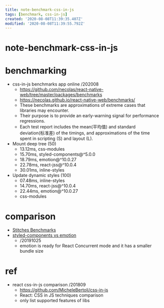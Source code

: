 ```yaml
---
title: note-benchmark-css-in-js
tags: [benchmark, css-in-js]
created: '2020-08-08T11:39:35.407Z'
modified: '2020-08-08T11:39:55.792Z'
---
```


# note-benchmark-css-in-js

# benchmarking

- css-in-js benchmarks app online /202008
  - https://github.com/necolas/react-native-web/tree/master/packages/benchmarks
  - https://necolas.github.io/react-native-web/benchmarks/
  - These benchmarks are approximations of extreme cases that libraries may encounter. 
  - Their purpose is to provide an early-warning signal for performance regressions. 
  - Each test report includes the mean(平均值) and standard deviation(标准差) of the timings, and approximations of the time spent in scripting (S) and layout (L).
- Mount deep tree (50)
  - 13.12ms, css-modules 
  - 15.70ms, styled-components@^5.0.0   
  - 18.79ms, emotion@^10.0.27  
  - 22.78ms, react-jss@^10.0.4  
  - 30.01ms, inline-styles 
- Update dynamic styles (100)
  - 07.48ms, inline-styles 
  - 14.70ms, react-jss@^10.0.4
  - 22.44ms, emotion@^10.0.27  
  - css-modules 
# comparison
- [Stitches Benchmarks](https://github.com/modulz/stitches-benchmark)
- [styled-components vs emotion](https://github.com/jsjoeio/styled-components-vs-emotion)
  - /20191025
  - emotion is ready for React Concurrent mode and it has a smaller bundle size
# ref
- react css-in-js comparison /201809
  - https://github.com/MicheleBertoli/css-in-js
  - React: CSS in JS techniques comparison
  - only list supported features of libs
